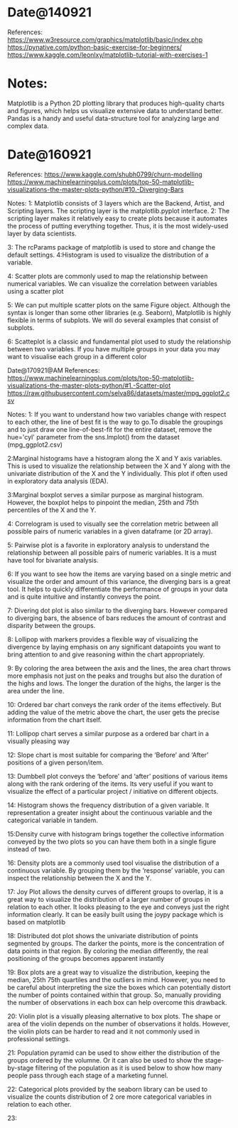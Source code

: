 Date@140921
=========================
References:
https://www.w3resource.com/graphics/matplotlib/basic/index.php
https://pynative.com/python-basic-exercise-for-beginners/
https://www.kaggle.com/leonlxy/matplotlib-tutorial-with-exercises-1

Notes:
=====================================
Matplotlib is a Python 2D plotting library that produces high-quality charts and figures, which helps us visualize extensive data to understand better. Pandas is a handy and useful data-structure tool for analyzing large and complex data.

Date@160921
==================
References:
https://www.kaggle.com/shubh0799/churn-modelling
https://www.machinelearningplus.com/plots/top-50-matplotlib-visualizations-the-master-plots-python/#10.-Diverging-Bars

Notes:
1: Matplotlib consists of 3 layers which are the Backend, Artist, and Scripting layers. The scripting layer is the matplotlib.pyplot interface.
2: The scripting layer makes it relatively easy to create plots because it automates the process of putting everything together. Thus, it is the most widely-used layer by data scientists.

3: The rcParams package of matplotlib is used to store and change the default settings.
4:Histogram is used to visualize the distribution of a variable.

4: Scatter plots are commonly used to map the relationship between numerical variables. We can visualize the correlation between variables using a scatter plot

5: We can put multiple scatter plots on the same Figure object. Although the syntax is longer than some other libraries (e.g. Seaborn), Matplotlib is highly flexible in terms of subplots. We will do several examples that consist of subplots.

6: Scatteplot is a classic and fundamental plot used to study the relationship between two variables. If you have multiple groups in your data you may want to visualise each group in a different color 

Date@170921@AM
References:
https://www.machinelearningplus.com/plots/top-50-matplotlib-visualizations-the-master-plots-python/#1.-Scatter-plot
https://raw.githubusercontent.com/selva86/datasets/master/mpg_ggplot2.csv

Notes:
1: If you want to understand how two variables change with respect to each other, the line of best fit is the way to go.To disable the groupings and to just draw one line-of-best-fit for the entire dataset, remove the hue='cyl' parameter from the 
sns.lmplot() from the dataset (mpg_ggplot2.csv)

2:Marginal histograms have a histogram along the X and Y axis variables. This is used to visualize the relationship between the X and Y along with the univariate distribution of the X and the Y individually. This plot if often used in exploratory data analysis (EDA).

3:Marginal boxplot serves a similar purpose as marginal histogram. However, the boxplot helps to pinpoint the median, 25th and 75th percentiles of the X and the Y.

4: Correlogram is used to visually see the correlation metric between all possible pairs of numeric variables in a given dataframe (or 2D array).

5: Pairwise plot is a favorite in exploratory analysis to understand the relationship between all possible pairs of numeric variables. It is a must have tool for bivariate analysis.

6: If you want to see how the items are varying based on a single metric and visualize the order and amount of this variance, the diverging bars is a great tool. It helps to quickly differentiate the performance of groups in your data and is quite intuitive and instantly conveys the point.

7: Divering dot plot is also similar to the diverging bars. However compared to diverging bars, the absence of bars reduces the amount of contrast and disparity between the groups.

8: Lollipop with markers provides a flexible way of visualizing the divergence by laying emphasis on any significant datapoints you want to bring attention to and give reasoning within the chart appropriately.

9: By coloring the area between the axis and the lines, the area chart throws more emphasis not just on the peaks and troughs but also the duration of the highs and lows. The longer the duration of the highs, the larger is the area under the line.

10: Ordered bar chart conveys the rank order of the items effectively. But adding the value of the metric above the chart, the user gets the precise information from the chart itself.

11: Lollipop chart serves a similar purpose as a ordered bar chart in a visually pleasing way

12: Slope chart is most suitable for comparing the ‘Before’ and ‘After’ positions of a given person/item.

13: Dumbbell plot conveys the ‘before’ and ‘after’ positions of various items along with the rank ordering of the items. Its very useful if you want to visualize the effect of a particular project / initiative on different objects. 

14: Histogram shows the frequency distribution of a given variable. It representation a greater insight about the continuous variable and the categorical variable in tandem.

15:Density curve with histogram brings together the collective information conveyed by the two plots so you can have them both in a single figure instead of two.

16: Density plots are a commonly used tool visualise the distribution of a continuous variable. By grouping them by the ‘response’ variable, you can inspect the relationship between the X and the Y.

17: Joy Plot allows the density curves of different groups to overlap, it is a great way to visualize the distribution of a larger number of groups in relation to each other. It looks pleasing to the eye and conveys just the right information clearly. It can be easily built using the joypy package which is based on matplotlib

18: Distributed dot plot shows the univariate distribution of points segmented by groups. The darker the points, more is the concentration of data points in that region. By coloring the median differently, the real positioning of the groups becomes apparent instantly

19: Box plots are a great way to visualize the distribution, keeping the median, 25th 75th quartiles and the outliers in mind. However, you need to be careful about interpreting the size the boxes which can potentially distort the number of points contained within that group. So, manually providing the number of observations in each box can help overcome this drawback.

20: Violin plot is a visually pleasing alternative to box plots. The shape or area of the violin depends on the number of observations it holds. However, the violin plots can be harder to read and it not commonly used in professional settings. 

21: Population pyramid can be used to show either the distribution of the groups ordered by the volumne. Or it can also be used to show the stage-by-stage filtering of the population as it is used below to show how many people pass through each stage of a marketing funnel.

22: Categorical plots provided by the seaborn library can be used to visualize the counts distribution of 2 ore more categorical variables in relation to each other.

23: 